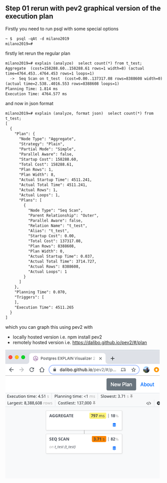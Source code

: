 ## Step 01 rerun with pev2 graphical version of the execution plan 

Firstly you need to run psql with some special options

```
~ $  psql -qAt -d milano2019
milano2019=#
```

firstly let rerun the regular plan 
```
milano2019=# explain (analyze)  select count(*) from t_test;
Aggregate  (cost=158288.60..158288.61 rows=1 width=8) (actual time=4764.453..4764.453 rows=1 loops=1)
  ->  Seq Scan on t_test  (cost=0.00..137317.08 rows=8388608 width=0) (actual time=2.538..4016.553 rows=8388608 loops=1)
Planning Time: 1.814 ms
Execution Time: 4764.577 ms
```

and now in json format

```
milano2019=# explain (analyze, format json)  select count(*) from t_test;
[
  {
    "Plan": {
      "Node Type": "Aggregate",
      "Strategy": "Plain",
      "Partial Mode": "Simple",
      "Parallel Aware": false,
      "Startup Cost": 158288.60,
      "Total Cost": 158288.61,
      "Plan Rows": 1,
      "Plan Width": 8,
      "Actual Startup Time": 4511.241,
      "Actual Total Time": 4511.241,
      "Actual Rows": 1,
      "Actual Loops": 1,
      "Plans": [
        {
          "Node Type": "Seq Scan",
          "Parent Relationship": "Outer",
          "Parallel Aware": false,
          "Relation Name": "t_test",
          "Alias": "t_test",
          "Startup Cost": 0.00,
          "Total Cost": 137317.08,
          "Plan Rows": 8388608,
          "Plan Width": 0,
          "Actual Startup Time": 0.037,
          "Actual Total Time": 3714.727,
          "Actual Rows": 8388608,
          "Actual Loops": 1
        }
      ]
    },
    "Planning Time": 0.070,
    "Triggers": [
    ],
    "Execution Time": 4511.265
  }
]
```

which you can graph this using pev2 with 

* locally hosted version i.e. npm install pev2
* remotely hosted version i.e. https://dalibo.github.io/pev2/#/plan


![Step01_with_pev2_graphical_exec_plan](Step01_with_pev2_graphical_exec_plan.png)






